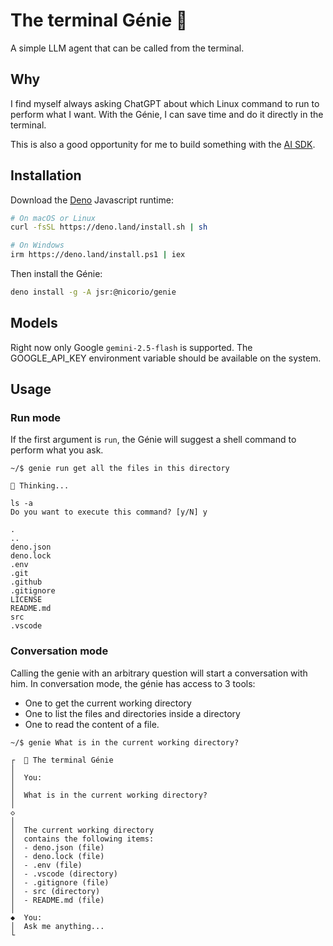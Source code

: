 # The terminal Génie 🧞

A simple LLM agent that can be called from the terminal.

## Why

I find myself always asking ChatGPT about which Linux command to run to perform what I want. With the Génie, I can save time and do it directly in the terminal.

This is also a good opportunity for me to build something with the [AI SDK](https://ai-sdk.dev/).

## Installation

Download the [Deno](https://deno.com/) Javascript runtime:

```sh
# On macOS or Linux
curl -fsSL https://deno.land/install.sh | sh

# On Windows
irm https://deno.land/install.ps1 | iex
```

Then install the Génie:

```sh
deno install -g -A jsr:@nicorio/genie
```

## Models

Right now only Google `gemini-2.5-flash` is supported. The GOOGLE_API_KEY environment variable should be available on the system.

## Usage

### Run mode

If the first argument is `run`, the Génie will suggest a shell command to perform what you ask.

```
~/$ genie run get all the files in this directory

🧞 Thinking...

ls -a
Do you want to execute this command? [y/N] y

.
..
deno.json
deno.lock
.env
.git
.github
.gitignore
LICENSE
README.md
src
.vscode
```

### Conversation mode

Calling the genie with an arbitrary question will start a conversation with him. In conversation mode, the génie has access to 3 tools:

- One to get the current working directory
- One to list the files and directories inside a directory
- One to read the content of a file.

```
~/$ genie What is in the current working directory?

┌  🧞 The terminal Génie
│
│  You:
│
│  What is in the current working directory?
│
◇
│
│  The current working directory
│  contains the following items:
│  - deno.json (file)
│  - deno.lock (file)
│  - .env (file)
│  - .vscode (directory)
│  - .gitignore (file)
│  - src (directory)
│  - README.md (file)
│
◆  You:
│  Ask me anything...
└
```
